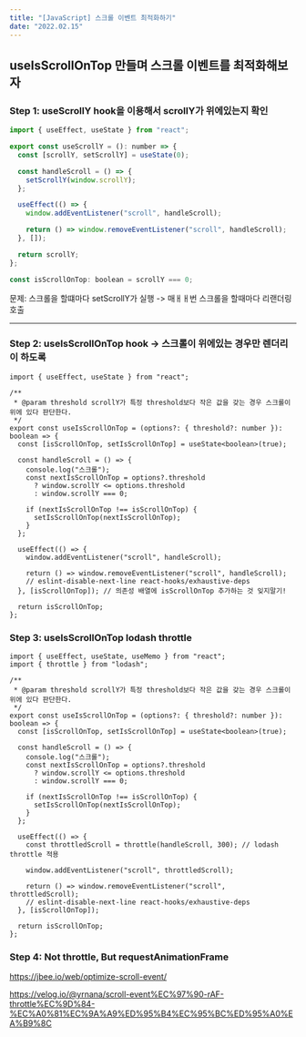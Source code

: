```yaml
---
title: "[JavaScript] 스크롤 이벤트 최적화하기"
date: "2022.02.15"
---
```


## useIsScrollOnTop 만들며 스크롤 이벤트를 최적화해보자

### Step 1: useScrollY hook을 이용해서 scrollY가 위에있는지 확인

```js
import { useEffect, useState } from "react";

export const useScrollY = (): number => {
  const [scrollY, setScrollY] = useState(0);

  const handleScroll = () => {
    setScrollY(window.scrollY);
  };

  useEffect(() => {
    window.addEventListener("scroll", handleScroll);

    return () => window.removeEventListener("scroll", handleScroll);
  }, []);

  return scrollY;
};
```

```js
const isScrollOnTop: boolean = scrollY === 0;
```

문제: 스크롤을 할떄마다 setScrollY가 실행 -> 매ㅐㅐ번 스크롤을 할때마다 리랜더링 호출

---

### Step 2: useIsScrollOnTop hook -> 스크롤이 위에있는 경우만 렌더리이 하도록

```tsx
import { useEffect, useState } from "react";

/**
 * @param threshold scrollY가 특정 threshold보다 작은 값을 갖는 경우 스크롤이 위에 있다 판단한다.
 */
export const useIsScrollOnTop = (options?: { threshold?: number }): boolean => {
  const [isScrollOnTop, setIsScrollOnTop] = useState<boolean>(true);

  const handleScroll = () => {
    console.log("스크롤");
    const nextIsScrollOnTop = options?.threshold
      ? window.scrollY <= options.threshold
      : window.scrollY === 0;

    if (nextIsScrollOnTop !== isScrollOnTop) {
      setIsScrollOnTop(nextIsScrollOnTop);
    }
  };

  useEffect(() => {
    window.addEventListener("scroll", handleScroll);

    return () => window.removeEventListener("scroll", handleScroll);
    // eslint-disable-next-line react-hooks/exhaustive-deps
  }, [isScrollOnTop]); // 의존성 배열에 isScrollOnTop 추가하는 것 잊지말기!

  return isScrollOnTop;
};
```

### Step 3: useIsScrollOnTop lodash throttle

```tsx
import { useEffect, useState, useMemo } from "react";
import { throttle } from "lodash";

/**
 * @param threshold scrollY가 특정 threshold보다 작은 값을 갖는 경우 스크롤이 위에 있다 판단한다.
 */
export const useIsScrollOnTop = (options?: { threshold?: number }): boolean => {
  const [isScrollOnTop, setIsScrollOnTop] = useState<boolean>(true);

  const handleScroll = () => {
    console.log("스크롤");
    const nextIsScrollOnTop = options?.threshold
      ? window.scrollY <= options.threshold
      : window.scrollY === 0;

    if (nextIsScrollOnTop !== isScrollOnTop) {
      setIsScrollOnTop(nextIsScrollOnTop);
    }
  };

  useEffect(() => {
    const throttledScroll = throttle(handleScroll, 300); // lodash throttle 적용

    window.addEventListener("scroll", throttledScroll);

    return () => window.removeEventListener("scroll", throttledScroll);
    // eslint-disable-next-line react-hooks/exhaustive-deps
  }, [isScrollOnTop]);

  return isScrollOnTop;
};
```

### Step 4: Not throttle, But requestAnimationFrame

https://jbee.io/web/optimize-scroll-event/

https://velog.io/@yrnana/scroll-event%EC%97%90-rAF-throttle%EC%9D%84-%EC%A0%81%EC%9A%A9%ED%95%B4%EC%95%BC%ED%95%A0%EA%B9%8C
